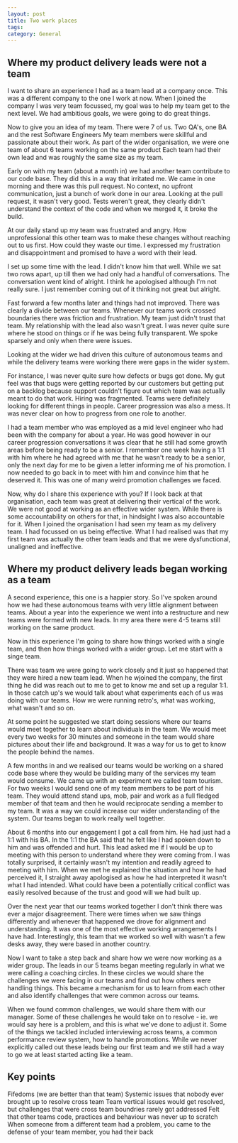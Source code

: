```yaml
---
layout: post
title: Two work places
tags: 
category: General
---
```


## Where my product delivery leads were not a team 

I want to share an experience I had as a team lead at a company once.
This was a different company to the one I work at now.
When I joined the company I was very team focussed, my goal was to help my team get to the next level. 
We had ambitious goals, we were going to do great things.

Now to give you an idea of my team. There were 7 of us. Two QA's, one BA and the rest Software Engineers
My team members were skillful and passionate about their work.
As part of the wider organisation, we were one team of about 6 teams working on the same product
Each team had their own lead and was roughly the same size as my team.

Early on with my team (about a month in) we had another team contribute to our code base. They did this in a way that irritated me.
We came in one morning and there was this pull request. No context, no upfront communication, just a bunch of work done in our area.
Looking at the pull request, it wasn't very good. Tests weren't great, they clearly didn't understand the context of the code and when we merged it, it broke the build. 

At our daily stand up my team was frustrated and angry. How unprofessional this other team was to make these changes without reaching out to us first. How could they waste our time. I expressed my frustration and disappointment and promised to have a word with their lead.

I set up some time with the lead. I didn't know him that well. While we sat two rows apart, up till then we had only had a handful of conversations.
The conversation went kind of alright. I think he apologised although I'm not really sure. I just remember coming out of it thinking not great but alright.

Fast forward a few months later and things had not improved. There was clearly a divide between our teams. Whenever our teams work crossed boundaries there was friction and frustration. My team just didn't trust that team. My relationship with the lead also wasn't great. I was never quite sure where he stood on things or if he was being fully transparent. We spoke sparsely and only when there were issues.

Looking at the wider we had driven this culture of autonomous teams and while the delivery teams were working there were gaps in the wider system. 

For instance, I was never quite sure how defects or bugs got done. My gut feel was that bugs were getting reported by our customers but getting put on a backlog because support couldn't figure out which team was actually meant to do that work. Hiring was fragmented. Teams were definitely looking for different things in people. Career progression was also a mess. It was never clear on how to progress from one role to another. 

I had a team member who was employed as a mid level engineer who had been with the company for about a year. He was good however in our career progression conversations it was clear that he still had some growth areas before being ready to be a senior. I remember one week having a 1:1 with him where he had agreed with me that he wasn't ready to be a senior, only the next day for me to be given a letter informing me of his promotion. I now needed to go back in to meet with him and convince him that he deserved it. This was one of many weird promotion challenges we faced.

Now, why do I share this experience with you? If I look back at that organisation, each team was great at delivering their vertical of the work. We were not good at working as an effective wider system. While there is some accountability on others for that, in hindsight I was also accountable for it. When I joined the organisation I had seen my team as my delivery team. I had focussed on us being effective. What I had realised was that my first team was actually the other team leads and that we were dysfunctional, unaligned and ineffective. 

## Where my product delivery leads began working as a team 

A second experience, this one is a happier story. So I've spoken around how we had these autonomous teams with very little alignment between teams. About a year into the experience we went into a restructure and new teams were formed with new leads. In my area there were 4-5 teams still working on the same product.

Now in this experience I'm going to share how things worked with a single team, and then how things worked with a wider group. Let me start with a singe team.

There was team we were going to work closely and it just so happened that they were hired a new team lead. When he wjoined the company, the first thing he did was reach out to me to get to know me and set up a regular 1:1. In those catch up's we would talk about what experiments each of us was doing with our teams. How we were running retro's, what was working, what wasn't and so on.

At some point he suggested we start doing sessions where our teams would meet together to learn about individuals in the team. We would meet every two weeks for 30 minutes and someone in the team would share pictures about their life and background. It was a way for us to get to know the people behind the names.

A few months in and we realised our teams would be working on a shared code base where they would be building many of the services my team would consume. We came up with an experiment we called team tourism. For two weeks I would send one of my team members to be part of his team. They would attend stand ups, mob, pair and work as a full fledged member of that team and then he would reciprocate sending a member to my team. It was a way we could increase our wider understanding of the system. Our teams began to work really well together.

About 6 months into our engagement I got a call from him. He had just had a 1:1 with his BA. In the 1:1 the BA said that he felt like I had spoken down to him and was offended and hurt. This lead asked me if I would be up to meeting with this person to understand where they were coming from. I was totally surprised, it certainly wasn't my intention and readily agreed to meeting with him. When we met he explained the situation and how he had perceived it, I straight away apologised as how he had interpreted it wasn't what I had intended. What could have been a potentially critical conflict was easily resolved because of the trust and good will we had built up.

Over the next year that our teams worked together I don't think there was ever a major disagreement. There were times when we saw things differently and whenever that happened we drove for alignment and understanding. It was one of the most effective working arrangements I have had. Interestingly, this team that we worked so well with wasn't a few desks away, they were based in another country.

Now I want to take a step back and share how we were now working as a wider group. The leads in our 5 teams began meeting regularly in what we were calling a coaching circles. In these circles we would share the challenges we were facing in our teams and find out how others were handling things. This became a mechanism for us to learn from each other and also identify challenges that were common across our teams. 

When we found common challenges, we would share them with our manager. Some of these challenges he would take on to resolve - ie. we would say here is a problem, and this is what we've done to adjust it. Some of the things we tackled included interviewing across teams, a common performance review system, how to handle promotions. While we never explicitly called out these leads being our first team and we still had a way to go we at least started acting like a team.

## Key points

Fifedoms (we are better than that team)
Systemic issues that nobody ever brought up to resolve cross team
Team vertical issues would get resolved, but challenges that were cross team boundries rarely got addressed
Felt that other teams code, practices and behaviour was never up to scratch
When someone from a different team had a problem, you came to the defense of your team member, you had their back
